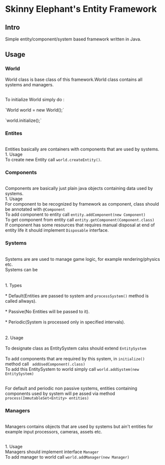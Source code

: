 # Skinny Elephant's Entity Framework


## Intro
   Simple entity/component/system based framework written in Java.

## Usage

### World
<p>World class is base class of this framework.World class contains all systems and managers.</p> 
<br>To initialize World simply do : </br> 
<br>`World world = new World();`</br>
<br>`world.initialize();`</br>

### Entites
<br>Entities basically are containers with components that are used by systems.
<br>1. Usage 
<br>To create new Entity call `world.createEntity()`.


### Components
<br>Components are basically just plain java objects containing data used by systems.
<br>1. Usage
<br>For component to be recognized by framework as component, class should be annotated with `@Component`
<br>To add component to entity call `entity.addComponent(new Component)`
<br>To get component from entity call `entity.getComponent(Component.class)`
<br>If component has some resources that requires manual disposal at end of entity life it should implement `Disposable` interface.

### Systems

<br> Systems are are used to manage game logic, for example rendering/physics etc.</b>
<br>Systems can be </br> 
<br>
<br>1. Types</br>
<br>* Default(Entities are passed to system and `processSystem()` method is called allways). </br>
<br>* Passive(No Entities will be passed to it). </br>
<br>* Periodic(System is processed only in specified intervals). </br>
<br>
<br>2. Usage</br>
<br>To designate class as EntitySystem calss should extend `EntitySystem`</br>
<br>To add components that are required by this system, in `initialize()` method call ` addUsedComponent(.class)`
<br>To add this EntitySystem to world simply call `world.addSystem(new EntitySystem)`

<br>For default and periodic non passive systems, entities containing components used by system will pe assed via method `process(ImmutableSet<Entity> entities)`</br>

### Managers
<br>Managers contains objects that are used by systems but ain't entities for example input processors, cameras, assets etc.

<br>1. Usage
<br> Managers should implement interface `Manager`
<br>To add manager to world call `world.addManager(new Manager)`
